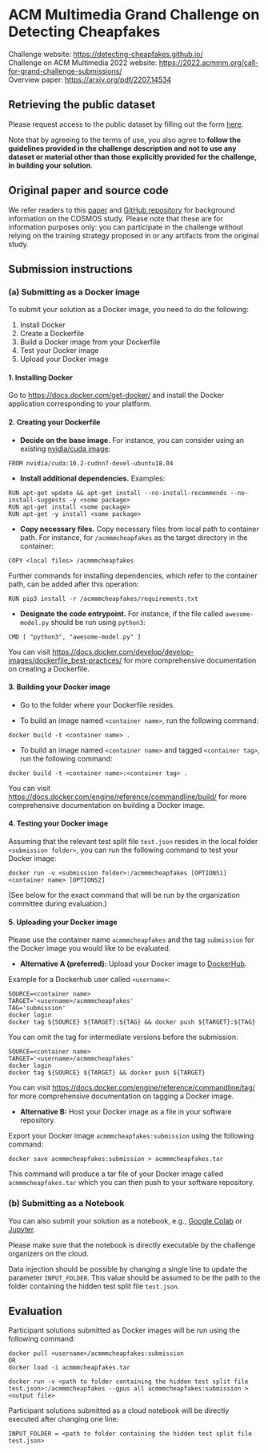 # ACM Multimedia Grand Challenge on Detecting Cheapfakes

Challenge website: https://detecting-cheapfakes.github.io/  
Challenge on ACM Multimedia 2022 website: https://2022.acmmm.org/call-for-grand-challenge-submissions/  
Overview paper: https://arxiv.org/pdf/2207.14534


## Retrieving the public dataset 

Please request access to the public dataset by filling out the form [here](https://docs.google.com/forms/d/e/1FAIpQLSf7rZ1-UX419nXqCp2NldekqVNJcS2W9A3jL7MTKhom41p0eg/viewform?usp=sf_link). 

Note that by agreeing to the terms of use, you also agree to **follow the guidelines provided in the challenge description and not to use any dataset or material other than those explicitly provided for the challenge, in building your solution**.


## Original paper and source code

We refer readers to this [paper](https://arxiv.org/abs/2101.06278) and [GitHub repository](https://github.com/shivangi-aneja/COSMOS) for background information on the COSMOS study. Please note that these are for information purposes only: you can participate in the challenge without relying on the training strategy proposed in or any artifacts from the original study.

## Submission instructions

### (a) Submitting as a Docker image

To submit your solution as a Docker image, you need to do the following:
1. Install Docker
2. Create a Dockerfile
3. Build a Docker image from your Dockerfile
4. Test your Docker image
5. Upload your Docker image


#### 1. Installing Docker

Go to https://docs.docker.com/get-docker/ and install the Docker application corresponding to your platform.


#### 2. Creating your Dockerfile

- **Decide on the base image.** For instance, you can consider using an existing [nvidia/cuda image](https://hub.docker.com/r/nvidia/cuda/tags): 

```
FROM nvidia/cuda:10.2-cudnn7-devel-ubuntu18.04
```

- **Install additional dependencies.** Examples:

```
RUN apt-get update && apt-get install --no-install-recommends --no-install-suggests -y <some package>
RUN apt-get install <some package>
RUN apt-get -y install <some package>
```

- **Copy necessary files.** Copy necessary files from local path to container path. For instance, for `/acmmmcheapfakes` as the target directory in the container:

```
COPY <local files> /acmmmcheapfakes
```

Further commands for installing dependencies, which refer to the container path, can be added after this operation:

```
RUN pip3 install -r /acmmmcheapfakes/requirements.txt
```

- **Designate the code entrypoint.** For instance, if the file called `awesome-model.py` should be run using `python3`:  

```
CMD [ "python3", "awesome-model.py" ]
```

You can visit https://docs.docker.com/develop/develop-images/dockerfile_best-practices/ for more comprehensive documentation on creating a Dockerfile.


#### 3. Building your Docker image

- Go to the folder where your Dockerfile resides.

- To build an image named `<container name>`, run the following command: 

```
docker build -t <container name> .
```

- To build an image named `<container name>` and tagged `<container tag>`, run the following command: 

```
docker build -t <container name>:<container tag> .
```

You can visit https://docs.docker.com/engine/reference/commandline/build/ for more comprehensive documentation on building a Docker image.


#### 4. Testing your Docker image

Assuming that the relevant test split file `test.json` resides in the local folder `<submission folder>`, you can run the following command to test your Docker image:

```
docker run -v <submission folder>:/acmmmcheapfakes [OPTIONS1] <container name> [OPTIONS2]
```

(See below for the exact command that will be run by the organization committee during evaluation.)


#### 5. Uploading your Docker image

Please use the container name `acmmmcheapfakes` and the tag `submission` for the Docker image you would like to be evaluated. 

- **Alternative A (preferred):** Upload your Docker image to [DockerHub](https://hub.docker.com/). 
 
Example for a Dockerhub user called `<username>`:

```
SOURCE=<container name>
TARGET='<username>/acmmmcheapfakes'
TAG='submission'
docker login
docker tag ${SOURCE} ${TARGET}:${TAG} && docker push ${TARGET}:${TAG}
```

You can omit the tag for intermediate versions before the submission:

```
SOURCE=<container name>
TARGET='<username>/acmmmcheapfakes'
docker login
docker tag ${SOURCE} ${TARGET} && docker push ${TARGET}
```

You can visit https://docs.docker.com/engine/reference/commandline/tag/ for more comprehensive documentation on tagging a Docker image.

- **Alternative B:** Host your Docker image as a file in your software repository.

Export your Docker image `acmmmcheapfakes:submission` using the following command:

```
docker save acmmmcheapfakes:submission > acmmmcheapfakes.tar
```

This command will produce a tar file of your Docker image called `acmmmcheapfakes.tar` which you can then push to your software repository.


### (b) Submitting as a Notebook

You can also submit your solution as a notebook, e.g., [Google Colab](https://colab.research.google.com/) or [Jupyter](https://jupyter.org/).

Please make sure that the notebook is directly executable by the challenge organizers on the cloud.

Data injection should be possible by changing a single line to update the parameter `INPUT_FOLDER`. This value should be assumed to be the path to the folder containing the hidden test split file `test.json`.


## Evaluation

Participant solutions submitted as Docker images will be run using the following command: 

```
docker pull <username>/acmmmcheapfakes:submission
OR
docker load -i acmmmcheapfakes.tar

docker run -v <path to folder containing the hidden test split file test.json>:/acmmmcheapfakes --gpus all acmmmcheapfakes:submission > <output file>
```

Participant solutions submitted as a cloud notebook will be directly executed after changing one line:

```
INPUT_FOLDER = <path to folder containing the hidden test split file test.json>
```
